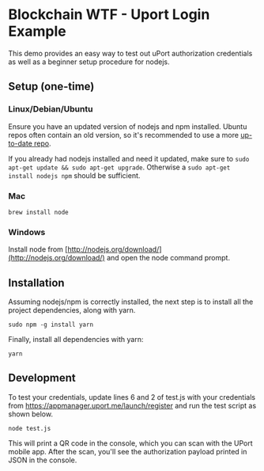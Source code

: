Blockchain WTF - Uport Login Example
=================

This demo provides an easy way to test out uPort authorization credentials as well as a beginner setup procedure for nodejs. 


## Setup (one-time)

### Linux/Debian/Ubuntu
Ensure you have an updated version of nodejs and npm installed. Ubuntu repos often contain an old version, so it's recommended to use a more [up-to-date repo](https://launchpad.net/~chris-lea/+archive/node.js/).

If you already had nodejs installed and need it updated, make sure to `sudo apt-get update && sudo apt-get upgrade`. Otherwise a `sudo apt-get install nodejs npm` should be sufficient.

### Mac
`brew install node`

### Windows
Install node from [http://nodejs.org/download/](http://nodejs.org/download/) and open the node command prompt.

## Installation

Assuming nodejs/npm is correctly installed, the next step is to install all the project dependencies, along with yarn.

```
sudo npm -g install yarn
```

Finally, install all dependencies with yarn:

```
yarn
```

## Development

To test your credentials, update lines 6 and 2 of test.js with your credentials from https://appmanager.uport.me/launch/register and run the test script as shown below.

```
node test.js
```

This will print a QR code in the console, which you can scan with the UPort mobile app. After the scan, you'll see the authorization payload printed in JSON in the console. 

